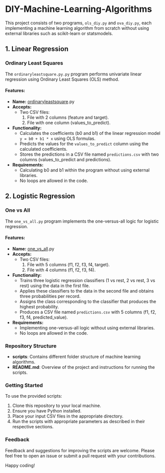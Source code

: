 # DIY-Machine-Learning-Algorithms

This project consists of two programs, `ols_diy.py` and `ova_diy.py`, each implementing a machine learning algorithm from scratch without using external libraries such as scikit-learn or statsmodels.

## 1. Linear Regression
### Ordinary Least Squares

The `ordinaryleastsquare.py.py` program performs univariate linear regression using Ordinary Least Squares (OLS) method.

#### Features:

- **Name:** [ordinaryleastsquare](linear_regression/ordinaryleastsquare.py).py
- **Accepts:** 
  - Two CSV files: 
    1. File with 2 columns (feature and target).
    2. File with one column (values_to_predict).
- **Functionality:**
  - Calculates the coefficients (b0 and b1) of the linear regression model `y = b0 + b1 * x` using OLS formulas.
  - Predicts the values for the `values_to_predict` column using the calculated coefficients.
  - Stores the predictions in a CSV file named `predictions.csv` with two columns (values_to_predict and predictions).
- **Requirements:**
  - Calculating b0 and b1 within the program without using external libraries.
  - No loops are allowed in the code.

## 2. Logistic Regression

### One vs All

The `one_vs_all.py` program implements the one-versus-all logic for logistic regression.

#### Features:

- **Name:** [one_vs_all](logistic_regression/one_vs_all.py).py
- **Accepts:**
  - Two CSV files:
    1. File with 5 columns (f1, f2, f3, f4, target).
    2. File with 4 columns (f1, f2, f3, f4).
- **Functionality:**
  - Trains three logistic regression classifiers (1 vs rest, 2 vs rest, 3 vs rest) using the data in the first file.
  - Applies these classifiers to the data in the second file and obtains three probabilities per record.
  - Assigns the class corresponding to the classifier that produces the highest probability.
  - Produces a CSV file named `predictions.csv` with 5 columns (f1, f2, f3, f4, predicted_value).
- **Requirements:**
  - Implementing one-versus-all logic without using external libraries.
  - No loops are allowed in the code.

### Repository Structure

- **scripts**: Contains different folder structure of machine learning algorithms.
- **README.md**: Overview of the project and instructions for running the scripts.

### Getting Started

To use the provided scripts:

1. Clone this repository to your local machine.
2. Ensure you have Python installed.
3. Place your input CSV files in the appropriate directory.
4. Run the scripts with appropriate parameters as described in their respective sections.

### Feedback

Feedback and suggestions for improving the scripts are welcome. Please feel free to open an issue or submit a pull request with your contributions.

Happy coding!